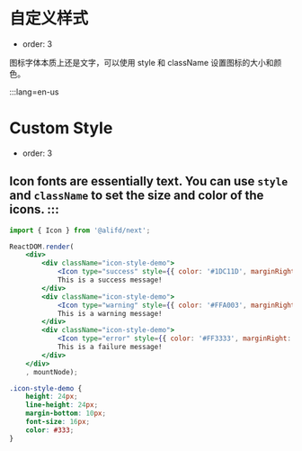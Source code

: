 # 自定义样式

- order: 3

图标字体本质上还是文字，可以使用 style 和 className 设置图标的大小和颜色。

:::lang=en-us
# Custom Style

- order: 3

Icon fonts are essentially text. You can use `style` and `className` to set the size and color of the icons.
:::
---

````jsx
import { Icon } from '@alifd/next';

ReactDOM.render(
    <div>
        <div className="icon-style-demo">
            <Icon type="success" style={{ color: '#1DC11D', marginRight: '10px' }} />
            This is a success message!
        </div>
        <div className="icon-style-demo">
            <Icon type="warning" style={{ color: '#FFA003', marginRight: '10px' }} />
            This is a warning message!
        </div>
        <div className="icon-style-demo">
            <Icon type="error" style={{ color: '#FF3333', marginRight: '10px' }} />
            This is a failure message!
        </div>
    </div>
    , mountNode);
````

````css
.icon-style-demo {
    height: 24px;
    line-height: 24px;
    margin-bottom: 10px;
    font-size: 16px;
    color: #333;
}
````
